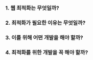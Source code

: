 ### 1. 웹 최적화는 무엇일까?

### 2. 최적화가 필요한 이유는 무엇일까?

### 3. 이를 위해 어떤 개발을 해야 할까?

### 4. 최적화를 위한 개발을 꼭 해야 할까?
